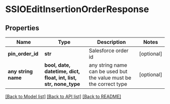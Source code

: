 # SSIOEditInsertionOrderResponse


## Properties
Name | Type | Description | Notes
------------ | ------------- | ------------- | -------------
**pin_order_id** | **str** | Salesforce order id | [optional] 
**any string name** | **bool, date, datetime, dict, float, int, list, str, none_type** | any string name can be used but the value must be the correct type | [optional]

[[Back to Model list]](../README.md#documentation-for-models) [[Back to API list]](../README.md#documentation-for-api-endpoints) [[Back to README]](../README.md)


